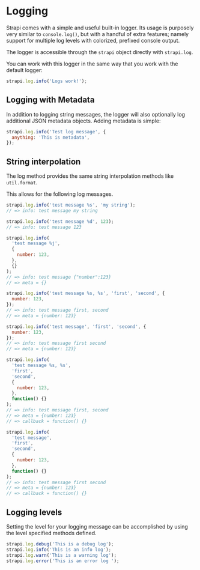 # Logging

Strapi comes with a simple and useful built-in logger.
Its usage is purposely very similar to `console.log()`, but with a handful of
extra features; namely support for multiple log levels with colorized,
prefixed console output.

The logger is accessible through the `strapi` object directly with `strapi.log`.

You can work with this logger in the same way that you work with the default logger:

```js
strapi.log.info('Logs work!');
```

## Logging with Metadata

In addition to logging string messages, the logger will also optionally log additional
JSON metadata objects. Adding metadata is simple:

```js
strapi.log.info('Test log message', {
  anything: 'This is metadata',
});
```

## String interpolation

The log method provides the same string interpolation methods like `util.format`.

This allows for the following log messages.

```js
strapi.log.info('test message %s', 'my string');
// => info: test message my string
```

```js
strapi.log.info('test message %d', 123);
// => info: test message 123
```

```js
strapi.log.info(
  'test message %j',
  {
    number: 123,
  },
  {}
);
// => info: test message {"number":123}
// => meta = {}
```

```js
strapi.log.info('test message %s, %s', 'first', 'second', {
  number: 123,
});
// => info: test message first, second
// => meta = {number: 123}
```

```js
strapi.log.info('test message', 'first', 'second', {
  number: 123,
});
// => info: test message first second
// => meta = {number: 123}
```

```js
strapi.log.info(
  'test message %s, %s',
  'first',
  'second',
  {
    number: 123,
  },
  function() {}
);
// => info: test message first, second
// => meta = {number: 123}
// => callback = function() {}
```

```js
strapi.log.info(
  'test message',
  'first',
  'second',
  {
    number: 123,
  },
  function() {}
);
// => info: test message first second
// => meta = {number: 123}
// => callback = function() {}
```

## Logging levels

Setting the level for your logging message can be accomplished by using
the level specified methods defined.

```js
strapi.log.debug('This is a debug log');
strapi.log.info('This is an info log');
strapi.log.warn('This is a warning log');
strapi.log.error('This is an error log ');
```
